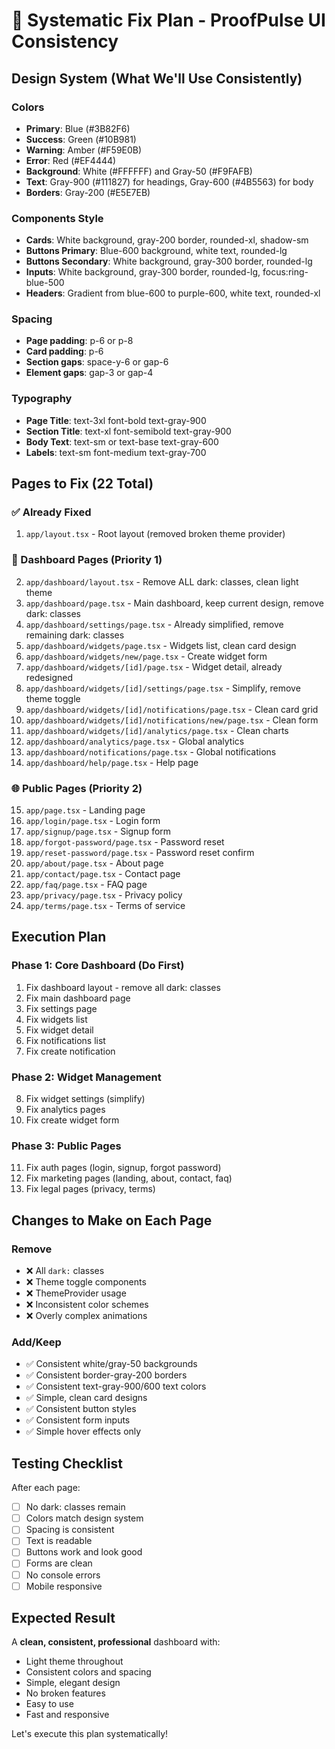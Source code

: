 # 🎯 Systematic Fix Plan - ProofPulse UI Consistency

## Design System (What We'll Use Consistently)

### Colors
- **Primary**: Blue (#3B82F6)
- **Success**: Green (#10B981)
- **Warning**: Amber (#F59E0B)
- **Error**: Red (#EF4444)
- **Background**: White (#FFFFFF) and Gray-50 (#F9FAFB)
- **Text**: Gray-900 (#111827) for headings, Gray-600 (#4B5563) for body
- **Borders**: Gray-200 (#E5E7EB)

### Components Style
- **Cards**: White background, gray-200 border, rounded-xl, shadow-sm
- **Buttons Primary**: Blue-600 background, white text, rounded-lg
- **Buttons Secondary**: White background, gray-300 border, rounded-lg
- **Inputs**: White background, gray-300 border, rounded-lg, focus:ring-blue-500
- **Headers**: Gradient from blue-600 to purple-600, white text, rounded-xl

### Spacing
- **Page padding**: p-6 or p-8
- **Card padding**: p-6
- **Section gaps**: space-y-6 or gap-6
- **Element gaps**: gap-3 or gap-4

### Typography
- **Page Title**: text-3xl font-bold text-gray-900
- **Section Title**: text-xl font-semibold text-gray-900
- **Body Text**: text-sm or text-base text-gray-600
- **Labels**: text-sm font-medium text-gray-700

## Pages to Fix (22 Total)

### ✅ Already Fixed
1. `app/layout.tsx` - Root layout (removed broken theme provider)

### 🔧 Dashboard Pages (Priority 1)
2. `app/dashboard/layout.tsx` - Remove ALL dark: classes, clean light theme
3. `app/dashboard/page.tsx` - Main dashboard, keep current design, remove dark: classes
4. `app/dashboard/settings/page.tsx` - Already simplified, remove remaining dark: classes
5. `app/dashboard/widgets/page.tsx` - Widgets list, clean card design
6. `app/dashboard/widgets/new/page.tsx` - Create widget form
7. `app/dashboard/widgets/[id]/page.tsx` - Widget detail, already redesigned
8. `app/dashboard/widgets/[id]/settings/page.tsx` - Simplify, remove theme toggle
9. `app/dashboard/widgets/[id]/notifications/page.tsx` - Clean card grid
10. `app/dashboard/widgets/[id]/notifications/new/page.tsx` - Clean form
11. `app/dashboard/widgets/[id]/analytics/page.tsx` - Clean charts
12. `app/dashboard/analytics/page.tsx` - Global analytics
13. `app/dashboard/notifications/page.tsx` - Global notifications
14. `app/dashboard/help/page.tsx` - Help page

### 🌐 Public Pages (Priority 2)
15. `app/page.tsx` - Landing page
16. `app/login/page.tsx` - Login form
17. `app/signup/page.tsx` - Signup form
18. `app/forgot-password/page.tsx` - Password reset
19. `app/reset-password/page.tsx` - Password reset confirm
20. `app/about/page.tsx` - About page
21. `app/contact/page.tsx` - Contact page
22. `app/faq/page.tsx` - FAQ page
23. `app/privacy/page.tsx` - Privacy policy
24. `app/terms/page.tsx` - Terms of service

## Execution Plan

### Phase 1: Core Dashboard (Do First)
1. Fix dashboard layout - remove all dark: classes
2. Fix main dashboard page
3. Fix settings page
4. Fix widgets list
5. Fix widget detail
6. Fix notifications list
7. Fix create notification

### Phase 2: Widget Management
8. Fix widget settings (simplify)
9. Fix analytics pages
10. Fix create widget form

### Phase 3: Public Pages
11. Fix auth pages (login, signup, forgot password)
12. Fix marketing pages (landing, about, contact, faq)
13. Fix legal pages (privacy, terms)

## Changes to Make on Each Page

### Remove
- ❌ All `dark:` classes
- ❌ Theme toggle components
- ❌ ThemeProvider usage
- ❌ Inconsistent color schemes
- ❌ Overly complex animations

### Add/Keep
- ✅ Consistent white/gray-50 backgrounds
- ✅ Consistent border-gray-200 borders
- ✅ Consistent text-gray-900/600 text colors
- ✅ Simple, clean card designs
- ✅ Consistent button styles
- ✅ Consistent form inputs
- ✅ Simple hover effects only

## Testing Checklist

After each page:
- [ ] No dark: classes remain
- [ ] Colors match design system
- [ ] Spacing is consistent
- [ ] Text is readable
- [ ] Buttons work and look good
- [ ] Forms are clean
- [ ] No console errors
- [ ] Mobile responsive

## Expected Result

A **clean, consistent, professional** dashboard with:
- Light theme throughout
- Consistent colors and spacing
- Simple, elegant design
- No broken features
- Easy to use
- Fast and responsive

Let's execute this plan systematically!
